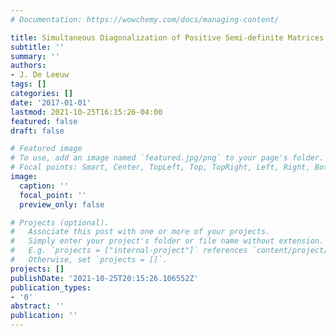 ```yaml
---
# Documentation: https://wowchemy.com/docs/managing-content/

title: Simultaneous Diagonalization of Positive Semi-definite Matrices
subtitle: ''
summary: ''
authors:
- J. De Leeuw
tags: []
categories: []
date: '2017-01-01'
lastmod: 2021-10-25T16:15:26-04:00
featured: false
draft: false

# Featured image
# To use, add an image named `featured.jpg/png` to your page's folder.
# Focal points: Smart, Center, TopLeft, Top, TopRight, Left, Right, BottomLeft, Bottom, BottomRight.
image:
  caption: ''
  focal_point: ''
  preview_only: false

# Projects (optional).
#   Associate this post with one or more of your projects.
#   Simply enter your project's folder or file name without extension.
#   E.g. `projects = ["internal-project"]` references `content/project/deep-learning/index.md`.
#   Otherwise, set `projects = []`.
projects: []
publishDate: '2021-10-25T20:15:26.106552Z'
publication_types:
- '0'
abstract: ''
publication: ''
---
```

